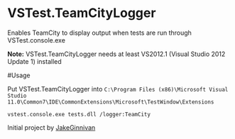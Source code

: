 VSTest.TeamCityLogger
=====================

Enables TeamCity to display output when tests are run through VSTest.console.exe

**Note:** VSTest.TeamCityLogger needs at least VS2012.1 (Visual Studio 2012 Update 1) installed

#Usage

Put VSTest.TeamCityLogger into `C:\Program Files (x86)\Microsoft Visual Studio 11.0\Common7\IDE\CommonExtensions\Microsoft\TestWindow\Extensions`

    vstest.console.exe tests.dll /logger:TeamCity

Initial project by [JakeGinnivan](https://github.com/JakeGinnivan/VSTest.TeamCityLogger)
    
